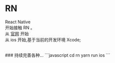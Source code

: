 # RN
React Native
<br>
开始接触 RN 。<br>
从 [官网](https://facebook.github.io/react-native/docs/getting-started.html) 开始 <br>
从 ios 开始,基于当前的开发环境 Xcode;

<br>
### 持续完善各种...
```javascript
cd rn
yarn run ios
```
